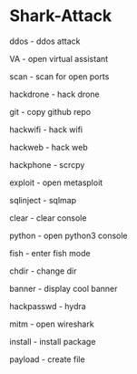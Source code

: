 # Shark-Attack

ddos - ddos attack

VA - open virtual assistant

scan - scan for open ports

hackdrone - hack drone

git - copy github repo

hackwifi - hack wifi

hackweb - hack web

hackphone - scrcpy

exploit - open metasploit

sqlinject - sqlmap

clear - clear console

python - open python3 console

fish - enter fish mode

chdir - change dir

banner - display cool banner

hackpasswd - hydra

mitm - open wireshark

install - install package

payload - create file
